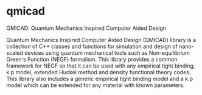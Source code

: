qmicad
======

QMICAD: Quantum Mechanics Inspired Computer Aided Design

Quantum Mechanics Inspired Computer Aided Design (QMICAD) library is a 
collection of C++ classes and functions for simulation and design of 
nano-scaled devices using quantum mechanical tools such as Non-equilibrium 
Green's Function (NEGF) formalism. This library provides a common framework 
for NEGF so that it can be used with any empirical tight binding, k.p model, 
extended Huckel method and density functional theory codes. This library also
includes a generic empirical tight binding model and a k.p model which can be 
extended for any material with known parameters.
 
